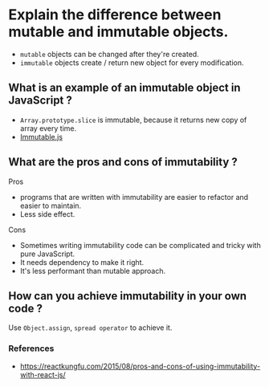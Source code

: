 # Explain the difference between mutable and immutable objects.
- `mutable` objects can be changed after they're created.
- `immutable` objects create / return new object for every modification.

## What is an example of an immutable object in JavaScript ?
 - `Array.prototype.slice` is immutable, because it returns new copy of array every time.
 - [Immutable.js](https://github.com/immutable-js/immutable-js)

## What are the pros and cons of immutability ?
Pros
 - programs that are written with immutability are easier to refactor and easier to maintain.
 - Less side effect.
 
Cons
 - Sometimes writing immutability code can be complicated and tricky with pure JavaScript.
 - It needs dependency to make it right.
 - It's less performant than mutable approach.

## How can you achieve immutability in your own code ?
Use `Object.assign`, `spread operator` to achieve it.

### References
 - https://reactkungfu.com/2015/08/pros-and-cons-of-using-immutability-with-react-js/
